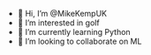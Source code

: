 - 👋 Hi, I’m @MikeKempUK
- 👀 I’m interested in golf
- 🌱 I’m currently learning Python
- 💞️ I’m looking to collaborate on ML

<!---
MikeKempUK/MikeKempUK is a ✨ special ✨ repository because its `README.md` (this file) appears on your GitHub profile.
You can click the Preview link to take a look at your changes.
--->
